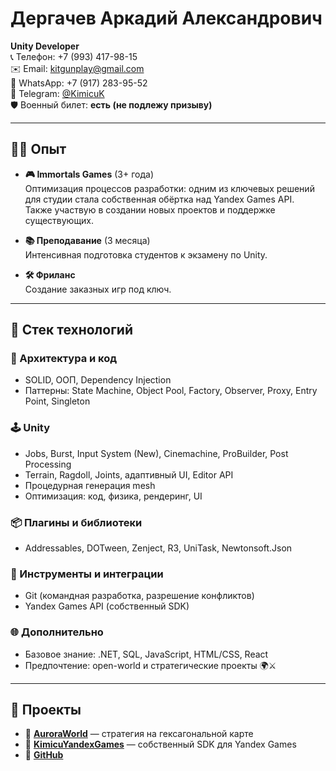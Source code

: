 # Дергачев Аркадий Александрович  
**Unity Developer**  
📞 Телефон: +7 (993) 417-98-15  
✉️ Email: kitgunplay@gmail.com  
💬 WhatsApp: +7 (917) 283-95-52  
📍 Telegram: [@KimicuK](https://t.me/KimicuK)  
🛡️ Военный билет: **есть (не подлежу призыву)**

---

## 🧑‍💼 Опыт

- **🎮 Immortals Games** (3+ года)  
  Оптимизация процессов разработки: одним из ключевых решений для студии стала собственная обёртка над Yandex Games API.  
  Также участвую в создании новых проектов и поддержке существующих.

- **📚 Преподавание** (3 месяца)  
  Интенсивная подготовка студентов к экзамену по Unity.

- **🛠️ Фриланс**  
  Создание заказных игр под ключ.

---

## 🧰 Стек технологий

### 🧠 Архитектура и код
- SOLID, ООП, Dependency Injection  
- Паттерны: State Machine, Object Pool, Factory, Observer, Proxy, Entry Point, Singleton  

### 🕹️ Unity
- Jobs, Burst, Input System (New), Cinemachine, ProBuilder, Post Processing  
- Terrain, Ragdoll, Joints, адаптивный UI, Editor API  
- Процедурная генерация mesh  
- Оптимизация: код, физика, рендеринг, UI  

### 📦 Плагины и библиотеки
- Addressables, DOTween, Zenject, R3, UniTask, Newtonsoft.Json  

### 🔧 Инструменты и интеграции
- Git (командная разработка, разрешение конфликтов)  
- Yandex Games API (собственный SDK)  

### 🌐 Дополнительно
- Базовое знание: .NET, SQL, JavaScript, HTML/CSS, React  
- Предпочтение: open-world и стратегические проекты 🌍⚔️

---

## 🚀 Проекты

- 🏰 [**AuroraWorld**](https://github.com/Kitgun1/AuroraWorld) — стратегия на гексагональной карте  
- 🧩 [**KimicuYandexGames**](https://github.com/TheErikSar/KimicuYandexGames) — собственный SDK для Yandex Games  
- 👤 [**GitHub**](https://github.com/Kitgun1)
